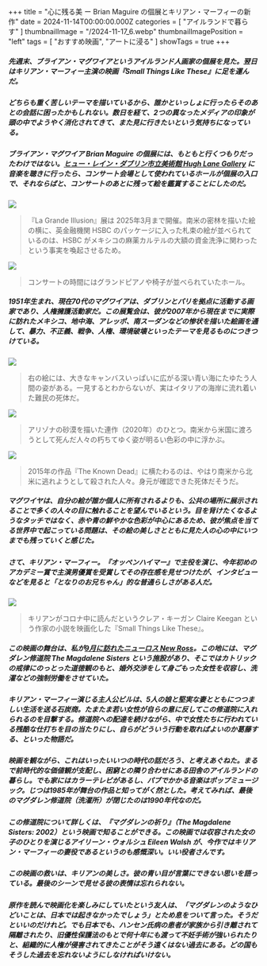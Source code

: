 +++
title = "心に残る美 ー Brian Maguire の個展とキリアン・マーフィーの新作"
date = 2024-11-14T00:00:00.000Z
categories = [ "アイルランドで暮らす" ]
thumbnailImage = "/2024-11-17_6.webp"
thumbnailImagePosition = "left"
tags = [ "おすすめ映画", "アートに浸る" ]
showTags = true
+++

##### 先週末、ブライアン・マグワイアというアイルランド人画家の個展を見た。翌日はキリアン・マーフィー主演の映画『Small Things Like These』に足を運んだ。

<!--more-->

##### どちらも重く苦しいテーマを描いているから、誰かといっしょに行ったらそのあとの会話に困ったかもしれない。数日を経て、2つの異なったメディアの印象が頭の中でようやく消化されてきて、また見に行きたいという気持ちになっている。

##### ブライアン・マグワイア Brian Maguire の個展には、もともと行くつもりだったわけではない。[ヒュー・レイン・ダブリン市立美術館 Hugh Lane Gallery](https://hughlane.ie/) に音楽を聴きに行ったら、コンサート会場として使われているホールが個展の入口で、それならばと、コンサートのあとに残って絵を鑑賞することにしたのだ。

![](/2024-11-17_2.webp)

> 『La Grande Illusion』展は 2025年3月まで開催。南米の密林を描いた絵の横に、英金融機関 HSBC のパッケージに入った札束の絵が並べられているのは、HSBC がメキシコの麻薬カルテルの大額の資金洗浄に関わったという事実を喚起させるため。

![](/2024-11-17_1.webp)

> コンサートの時間にはグランドピアノや椅子が並べられていたホール。

##### 1951年生まれ、現在70代のマグワイアは、ダブリンとパリを拠点に活動する画家であり、人権擁護活動家だ。この展覧会は、彼が2007年から現在までに実際に訪れたメキシコ、地中海、アレッポ、南スーダンなどの惨状を描いた絵画を通して、暴力、不正義、戦争、人権、環境破壊といったテーマを見るものにつきつけている。

![](/2024-11-17_3.webp)

> 右の絵には、大きなキャンバスいっぱいに広がる深い青い海にたゆたう人間の姿がある。一見するとわからないが、実はイタリアの海岸に流れ着いた難民の死体だ。

![](/2024-11-17_5.webp)

> アリゾナの砂漠を描いた連作（2020年）のひとつ。南米から米国に渡ろうとして死んだ人々の朽ちてゆく姿が明るい色彩の中に浮かぶ。

![](/2024-11-17_4.webp)

> 2015年の作品『The Known Dead』に横たわるのは、やはり南米から北米に逃れようとして殺された人々。身元が確認できた死体だそうだ。

##### マグワイヤは、自分の絵が誰か個人に所有されるよりも、公共の場所に展示されることで多くの人々の目に触れることを望んでいるという。目を背けたくなるようなタッチではなく、赤や青の鮮やかな色彩が中心にあるため、彼が焦点を当てる世界中で起こっている問題は、その絵の美しさとともに見た人の心の中にいつまでも残っていくと感じた。

##### さて、キリアン・マーフィー。『オッペンハイマー』で主役を演じ、今年初めのアカデミー賞で主演男優賞を受賞してその存在感を見せつけたが、インタビューなどを見ると「となりのお兄ちゃん」的な普通らしさがある人だ。

![](/2024-11-17_6.webp)

> キリアンがコロナ中に読んだというクレア・キーガン Claire Keegan という作家の小説を映画化した『Small Things Like These』。

##### この映画の舞台は、私が[9月に訪れたニューロス New Ross](https://www.riastra.com/2024/10/%E9%BB%92%E6%9C%A8%E9%9B%AA%E9%9F%B3%E3%81%95%E3%82%93%E3%82%82%E5%87%BA%E6%BC%94new-ross-%E3%81%AE%E3%83%94%E3%82%A2%E3%83%8E%E3%83%95%E3%82%A7%E3%82%B9%E3%83%86%E3%82%A3%E3%83%90%E3%83%AB/)。この地には、マグダレン修道院 The Magdalene Sisters という施設があり、そこではカトリックの戒律にのっとった道徳観のもと、婚外交渉をして身ごもった女性を収容し、洗濯などの強制労働をさせていた。

##### キリアン・マーフィー演じる主人公ビルは、5人の娘と堅実な妻とともにつつましい生活を送る石炭商。たまたま若い女性が自らの意に反してこの修道院に入れられるのを目撃する。修道院への配達を続けながら、中で女性たちに行われている残酷な仕打ちを目の当たりにし、自らがどういう行動を取ればよいのか葛藤する、といった物語だ。

##### 映画を観ながら、これはいったいいつの時代の話だろう、と考えあぐねた。まるで前時代的な価値観が支配し、困窮との隣り合わせにある田舎のアイルランドの暮らし。でも家にはカラーテレビがあるし、パブでかかる音楽はポップミュージック。じつは1985年が舞台の作品と知ってがく然とした。考えてみれば、最後のマグダレン修道院（洗濯所）が閉じたのは1990年代なのだ。

##### この修道院について詳しくは、『マグダレンの祈り』（The Magdalene Sisters: 2002）という映画で知ることができる。この映画では収容された女の子のひとりを演じるアイリーン・ウォルシュ Eileen Walsh が、今作ではキリアン・マーフィーの妻役であるというのも感慨深い。いい役者さんです。

##### この映画の救いは、キリアンの美しさ。彼の青い目が言葉にできない思いを語っている。最後のシーンで見せる彼の表情は忘れられない。

##### 原作を読んで映画化を楽しみにしていたという友人は、「マグダレンのようなひどいことは、日本では起きなかったでしょう」とため息をついて言った。そうだといいのだけれど。でも日本でも、ハンセン氏病の患者が家族から引き離されて隔離されたり、旧優性保護法のもとで何十年にも渡って不妊手術が強いられたりと、組織的に人権が侵害されてきたことがそう遠くはない過去にある。どの国もそうした過去を忘れないようにしなければいけない。

